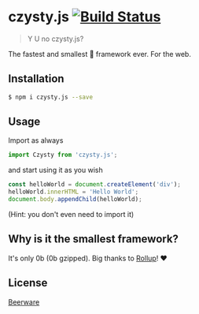 # czysty.js [![Build Status](https://travis-ci.org/msn0/czysty.js.svg?branch=master)](http://travis-ci.org/msn0/czysty.js)

> Y U no czysty.js?

The fastest and smallest 🚀 framework ever. For the web.

## Installation

```sh
$ npm i czysty.js --save
```

## Usage

Import as always

```js
import Czysty from 'czysty.js';
```

and start using it as you wish

```js
const helloWorld = document.createElement('div');
helloWorld.innerHTML = 'Hello World';
document.body.appendChild(helloWorld);
```

(Hint: you don't even need to import it)

## Why is it the smallest framework?

It's only 0b (0b gzipped). Big thanks to [Rollup](https://rollupjs.org)! ♥️

## License
[Beerware](https://en.wikipedia.org/wiki/Beerware)
